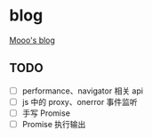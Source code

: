 # blog

[Mooo's blog](https://mooo-star.github.io/blog)

## TODO

- [ ] performance、navigator 相关 api
- [ ] js 中的 proxy、onerror 事件监听
- [ ] 手写 Promise
- [ ] Promise 执行输出

